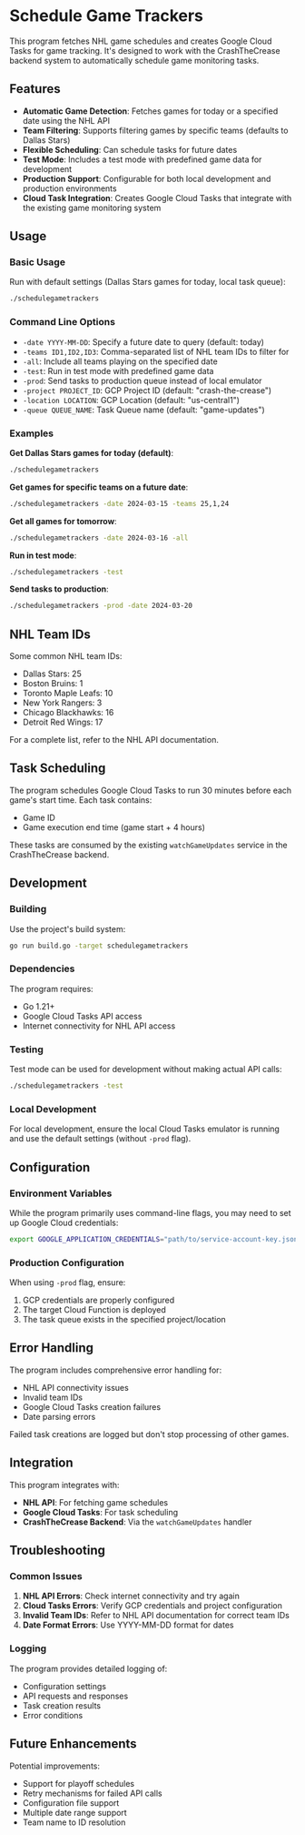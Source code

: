 # Schedule Game Trackers

This program fetches NHL game schedules and creates Google Cloud Tasks for game tracking. It's designed to work with the CrashTheCrease backend system to automatically schedule game monitoring tasks.

## Features

- **Automatic Game Detection**: Fetches games for today or a specified date using the NHL API
- **Team Filtering**: Supports filtering games by specific teams (defaults to Dallas Stars)
- **Flexible Scheduling**: Can schedule tasks for future dates
- **Test Mode**: Includes a test mode with predefined game data for development
- **Production Support**: Configurable for both local development and production environments
- **Cloud Task Integration**: Creates Google Cloud Tasks that integrate with the existing game monitoring system

## Usage

### Basic Usage

Run with default settings (Dallas Stars games for today, local task queue):
```bash
./schedulegametrackers
```

### Command Line Options

- `-date YYYY-MM-DD`: Specify a future date to query (default: today)
- `-teams ID1,ID2,ID3`: Comma-separated list of NHL team IDs to filter for
- `-all`: Include all teams playing on the specified date
- `-test`: Run in test mode with predefined game data
- `-prod`: Send tasks to production queue instead of local emulator
- `-project PROJECT_ID`: GCP Project ID (default: "crash-the-crease")
- `-location LOCATION`: GCP Location (default: "us-central1")
- `-queue QUEUE_NAME`: Task Queue name (default: "game-updates")

### Examples

**Get Dallas Stars games for today (default)**:
```bash
./schedulegametrackers
```

**Get games for specific teams on a future date**:
```bash
./schedulegametrackers -date 2024-03-15 -teams 25,1,24
```

**Get all games for tomorrow**:
```bash
./schedulegametrackers -date 2024-03-16 -all
```

**Run in test mode**:
```bash
./schedulegametrackers -test
```

**Send tasks to production**:
```bash
./schedulegametrackers -prod -date 2024-03-20
```

## NHL Team IDs

Some common NHL team IDs:
- Dallas Stars: 25
- Boston Bruins: 1
- Toronto Maple Leafs: 10
- New York Rangers: 3
- Chicago Blackhawks: 16
- Detroit Red Wings: 17

For a complete list, refer to the NHL API documentation.

## Task Scheduling

The program schedules Google Cloud Tasks to run 30 minutes before each game's start time. Each task contains:
- Game ID
- Game execution end time (game start + 4 hours)

These tasks are consumed by the existing `watchGameUpdates` service in the CrashTheCrease backend.

## Development

### Building

Use the project's build system:
```bash
go run build.go -target schedulegametrackers
```

### Dependencies

The program requires:
- Go 1.21+
- Google Cloud Tasks API access
- Internet connectivity for NHL API access

### Testing

Test mode can be used for development without making actual API calls:
```bash
./schedulegametrackers -test
```

### Local Development

For local development, ensure the local Cloud Tasks emulator is running and use the default settings (without `-prod` flag).

## Configuration

### Environment Variables

While the program primarily uses command-line flags, you may need to set up Google Cloud credentials:

```bash
export GOOGLE_APPLICATION_CREDENTIALS="path/to/service-account-key.json"
```

### Production Configuration

When using `-prod` flag, ensure:
1. GCP credentials are properly configured
2. The target Cloud Function is deployed
3. The task queue exists in the specified project/location

## Error Handling

The program includes comprehensive error handling for:
- NHL API connectivity issues
- Invalid team IDs
- Google Cloud Tasks creation failures
- Date parsing errors

Failed task creations are logged but don't stop processing of other games.

## Integration

This program integrates with:
- **NHL API**: For fetching game schedules
- **Google Cloud Tasks**: For task scheduling
- **CrashTheCrease Backend**: Via the `watchGameUpdates` handler

## Troubleshooting

### Common Issues

1. **NHL API Errors**: Check internet connectivity and try again
2. **Cloud Tasks Errors**: Verify GCP credentials and project configuration
3. **Invalid Team IDs**: Refer to NHL API documentation for correct team IDs
4. **Date Format Errors**: Use YYYY-MM-DD format for dates

### Logging

The program provides detailed logging of:
- Configuration settings
- API requests and responses
- Task creation results
- Error conditions

## Future Enhancements

Potential improvements:
- Support for playoff schedules
- Retry mechanisms for failed API calls
- Configuration file support
- Multiple date range support
- Team name to ID resolution
